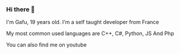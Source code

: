 ### Hi there 👋

I'm Gafu, 19 years old. I'm a self taught developer from France 

My most common used languages are C++, C#, Python, JS And Php

You can also find me on youtube

<!--
**GafuGT/GafuGT** is a ✨ _special_ ✨ repository because its `README.md` (this file) appears on your GitHub profile.

Here are some ideas to get you started:

- 🔭 I’m currently working on ...
- 🌱 I’m currently learning ...
- 👯 I’m looking to collaborate on ...
- 🤔 I’m looking for help with ...
- 💬 Ask me about ...
- 📫 How to reach me: ...
- 😄 Pronouns: ...
- ⚡ Fun fact: ...
-->
